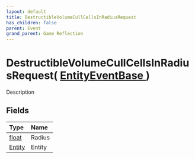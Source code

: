 ```yaml
---
layout: default
title: DestructibleVolumeCullCellsInRadiusRequest
has_children: false
parent: Event
grand_parent: Game Reflection
---
```

# DestructibleVolumeCullCellsInRadiusRequest( [ EntityEventBase ](/riftbreaker-wiki/docs/game-reflection/events/entity_event_base/) )
Description 

## Fields

| Type | Name |
|:----------|:--------------|
| [float](/riftbreaker-wiki/docs/game-reflection/components/float/) | Radius |
| [Entity](/riftbreaker-wiki/docs/game-reflection/classes/entity/) | Entity |

